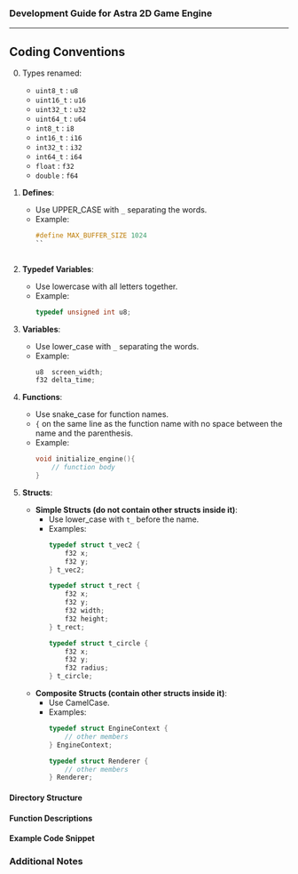 
### Development Guide for Astra 2D Game Engine

---

## Coding Conventions

0. Types renamed:
    - `uint8_t` : `u8`
    - `uint16_t` : `u16`
    - `uint32_t` : `u32`
    - `uint64_t` : `u64`
    - `int8_t` : `i8`
    - `int16_t` : `i16`
    - `int32_t` : `i32`
    - `int64_t` : `i64`
    - `float` : `f32`
    - `double` : `f64`

1. **Defines**:
    - Use UPPER_CASE with `_` separating the words.
    - Example:
      ```c
      #define MAX_BUFFER_SIZE 1024
      ``
       
2. **Typedef Variables**:
    - Use lowercase with all letters together.
    - Example:
      ```c
      typedef unsigned int u8;
      ```

3. **Variables**:
    - Use lower_case with `_` separating the words.
    - Example:
      ```c
      u8  screen_width;
      f32 delta_time;
      ```

4. **Functions**:
    - Use snake_case for function names.
    - `{` on the same line as the function name with no space between the name and the parenthesis.
    - Example:
      ```c
      void initialize_engine(){
          // function body
      }
      ```

5. **Structs**:
    - **Simple Structs (do not contain other structs inside it)**:
      - Use lower_case with `t_` before the name.
      - Examples:
        ```c
        typedef struct t_vec2 {
            f32 x;
            f32 y;
        } t_vec2;

        typedef struct t_rect {
            f32 x;
            f32 y;
            f32 width;
            f32 height;
        } t_rect;
        
        typedef struct t_circle {
            f32 x;
            f32 y;
            f32 radius;
        } t_circle;
        ``` 
    - **Composite Structs (contain other structs inside it)**:
      - Use CamelCase.
      - Examples:
        ```c
        typedef struct EngineContext {
            // other members
        } EngineContext;

        typedef struct Renderer {
            // other members
        } Renderer;
        ```
        
#### Directory Structure

#### Function Descriptions

#### Example Code Snippet

### Additional Notes

